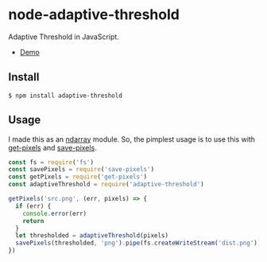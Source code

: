 # node-adaptive-threshold

Adaptive Threshold in JavaScript.

+ [Demo](https://fujiharuka.github.io/node-adaptive-threshold/demo.html)

## Install

```
$ npm install adaptive-threshold
```

## Usage

I made this as an [ndarray](https://github.com/scijs/ndarray) module. So, the pimplest usage is to use this with [get-pixels](https://github.com/scijs/get-pixels) and [save-pixels](https://github.com/scijs/save-pixels).

```js
const fs = require('fs')
const savePixels = require('save-pixels')
const getPixels = require('get-pixels')
const adaptiveThreshold = require('adaptive-threshold')

getPixels('src.png', (err, pixels) => {
  if (err) {
    console.error(err)
    return
  }
  let thresholded = adaptiveThreshold(pixels)
  savePixels(thresholded, 'png').pipe(fs.createWriteStream('dist.png'))
})
```
